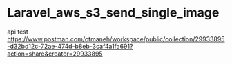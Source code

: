 # Laravel_aws_s3_send_single_image
 
api test 
https://www.postman.com/otmaneh/workspace/public/collection/29933895-d32bd12c-72ae-474d-b8eb-3caf4a1fa691?action=share&creator=29933895
